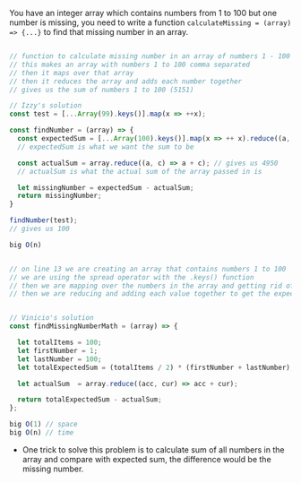 You have an integer array which contains numbers from 1 to 100 but one number is missing, you need to write a function `calculateMissing = (array) => {...}` to find that missing number in an array.

```javascript

// function to calculate missing number in an array of numbers 1 - 100
// this makes an array with numbers 1 to 100 comma separated
// then it maps over that array
// then it reduces the array and adds each number together
// gives us the sum of numbers 1 to 100 (5151)

// Izzy's solution
const test = [...Array(99).keys()].map(x => ++x);

const findNumber = (array) => {
  const expectedSum = [...Array(100).keys()].map(x => ++ x).reduce((a, c) => a + c); // gives us 5050
  // expectedSum is what we want the sum to be

  const actualSum = array.reduce((a, c) => a + c); // gives us 4950
  // actualSum is what the actual sum of the array passed in is

  let missingNumber = expectedSum - actualSum;
  return missingNumber;
}

findNumber(test);
// gives us 100

big O(n)


// on line 13 we are creating an array that contains numbers 1 to 100
// we are using the spread operator with the .keys() function
// then we are mapping over the numbers in the array and getting rid of 0
// then we are reducing and adding each value together to get the expectedSum


// Vinicio's solution
const findMissingNumberMath = (array) => {

  let totalItems = 100;
  let firstNumber = 1;
  let lastNumber = 100;
  let totalExpectedSum = (totalItems / 2) * (firstNumber + lastNumber); // arithmetic progression

  let actualSum  = array.reduce((acc, cur) => acc + cur);

  return totalExpectedSum - actualSum;
};

big O(1) // space
big O(n) // time

```
* One trick to solve this problem is to calculate sum of all numbers in the array and compare with expected sum, the difference would be the missing number.
